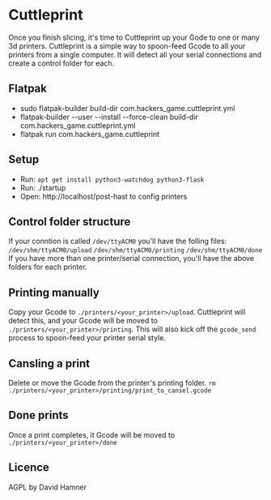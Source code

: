 # Cuttleprint
Once you finish slicing, it's time to Cuttleprint up your Gode to one or many 3d printers. 
Cuttleprint is a simple way to spoon-feed Gcode to all your printers from a single computer. It will detect all your serial connections and create a control folder for each.

Flatpak
---
 - sudo flatpak-builder build-dir com.hackers_game.cuttleprint.yml
 - flatpak-builder --user --install --force-clean build-dir com.hackers_game.cuttleprint.yml
 - flatpak run com.hackers_game.cuttleprint

Setup
---
 - Run: `apt get install python3-watchdog python3-flask`
 - Run: ./startup
 - Open: http://localhost/post-hast to config printers

Control folder structure
----
If your conntion is called `/dev/ttyACM0` you'll have the folling files:
`/dev/shm/ttyACM0/upload`
`/dev/shm/ttyACM0/printing`
`/dev/shm/ttyACM0/done`
If you have more than one printer/serial connection, you'll have the above folders for each printer. 

Printing manually
---
Copy your Gcode to `./printers/<your_printer>/upload`.
Cuttleprint will detect this, and your Gcode will be moved to `./printers/<your_printer>/printing`. This will also kick off the `gcode_send` process to spoon-feed your printer serial style. 

Cansling a print
---
Delete or move the Gcode from the printer's printing folder.
`rm ./printers/<your_printer>/printing/print_to_cansel.gcode`

Done prints
---
Once a print completes, it Gcode will be moved to `./printers/<your_printer>/done`

Licence
---
AGPL by David Hamner
